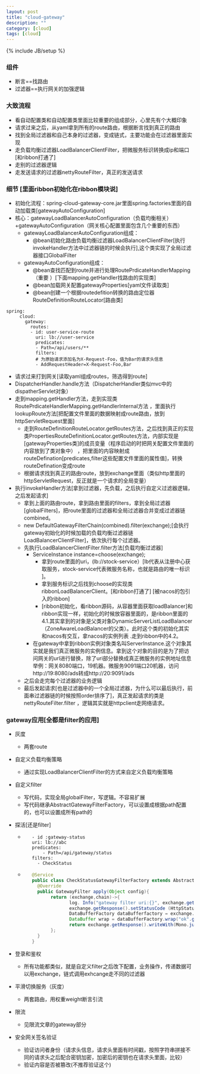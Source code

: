 ```yaml
---
layout: post
title: "cloud-gateway"
description: ""
category: [cloud]
tags: [cloud]
---
```

{% include JB/setup %}

### 组件
* 断言==找路由
* 过滤器==执行网关的加强逻辑

### 大致流程
* 看自动配置类和自动配置类里面比较重要的组成部分，心里先有个大概印象
* 请求过来之后，从yaml拿到所有的route路由，根据断言找到真正的路由
* 找到全局过滤器和自己本身的过滤器，变成链式，主要功能会在过滤器里面实现
* 走负载均衡过滤器LoadBalancerClientFilter，把微服务标识转换成ip和端口[和ribbon打通了]
* 走别的过滤器逻辑
* 走发送请求的过滤器nettyRouteFilter，真正的发送请求

### 细节 [里面ribbon初始化在ribbon模块说]
* 初始化流程：spring-cloud-gateway-core.jar里面spring.factories里面的自动加载类[gatewayAutoConfiguration]
* 核心：gatewayLoadBalancerAutoConfiguration（负载均衡相关）+gatewayAutoConfiguration（网关核心配置里面包含几个重要的东西）
  * gatewayLoadBalancerAutoConfiguration组成：
    * @bean初始化路由负载均衡过滤器LoadBalancerClientFilter[执行invokeHandler方法中过滤器链的时候会执行],这个类实现了全局过滤器接口GlobalFilter
  * gatewayAutoConfiguration组成： 
    * @bean查找匹配到route并进行处理RoutePrdicateHandlerMapping（重要 ）[下面mapping.getHandler找路由的实现类]
    * @bean加载网关配置gatewayProperties[yaml文件读取类]
    * @bean创建一个根据routedefition转换的路由定位器RouteDefinitionRouteLocator[路由类]
    
```
spring:
     cloud:
       gateway:
         routes:
         - id: user-service-route
           uri: lb://user-service
           predicates:
           - Path=/api/users/**
           filters:
           # 为原始请求添加名为X-Request-Foo，值为Bar的请求头信息
           - AddRequestHeader=X-Request-Foo,Bar
```

* 请求过来打到网关[读取yaml组成routes，筛选得到route]
* DispatcherHandler.handle方法（DispatcherHandler类似mvc中的dispatherServlet对象）
* 走到mapping.getHandler方法，走到实现类RoutePrdicateHandlerMapping.getHandlerInternal方法 ，里面执行lookupRoute方法[把配置文件里面的数据映射成route路由，放到httpServletRequest里面]
  * 走到RouteDefinitionRouteLocator.getRoutes方法，之后找到真正的实现类PropertiesRouteDefinitionLocator.getRoutes方法，内部实现是[gatewayProperties类]的成员变量（程序启动的时把网关配置文件里面的内容放到了类对象中）
，把里面的内容映射成routeDefination[predicates,filter这些配置文件里面的属性值]，转换routeDefination变成route 
  * 根据请求找到真正的路由route，放到exchange里面（类似http里面的httpServletRequest，反正就是一个请求的全局变量）
* 执行invokeHandler方法[拿到过滤器，先负载，之后执行自定义过滤器逻辑，之后发起请求]
  * 拿到上面的路由route，拿到路由里面的filters，拿到全局过滤器[globalFilters]，把route里面的过滤器和全局过滤器合并变成过滤器链combined。
  * new DefaultGatewayFilterChain(combined).filter(exchange);[会执行gateway初始化的时候加载的负载均衡过滤器链LoadBalancerClientFilter]，依次执行每个过滤器。
  * 先执行LoadBalancerClientFilter.filter方法[负载均衡过滤器]
    * ServiceInstance instance=choose(exchange); 
      * 拿到route里面的uri，(lb://stock-service）[lb代表从注册中心获取服务，stock-service代表微服务名称，也就是路由的唯一标识 ]。
      * 拿到服务标识之后找到choose的实现类ribbonLoadBalancerClient。[和ribbon打通了] [被nacos的包引入的ribbon]
      * [ribbon初始化，看ribbon源码，从容器里面获取loadBalancer]和ribbon实现一样，初始化的时候放容器里面的，是ribbon里面的4.1.其实拿到的对象是父类对象DynamicServerListLoadBalancer  （ZoneAwareLoadBalancer的父类）。此时这个类的初始化其实和nacos有交互，拿nacos的实例列表 .走到ribbon中的4.2。
    * 在gateway中拿到ribbon实例对象类名叫ServerInstance.这个对象其实就是我们真正微服务的实例信息。拿到这个对象的目的是为了把访问网关的url进行替换，除了uri部分替换成真正微服务的实例地址信息
        举例：网关8080端口，19机器。微服务9091端口20机器，访问http://19:8080/ads转成http://20:9091/ads
  * 之后会走完每个过滤器的业务逻辑
  * 最后发起请求[也是过滤器中的一个全局过滤器，为什么可以最后执行，前面串过滤器链的时候按照order排序了]，真正发起请求的类是nettyRouteFilter.filter ，逻辑其实就是httpclient走网络请求。

### gateway应用[全都是filter的应用]
* 灰度
  * 两套route
* 自定义负载均衡策略
  * 通过实现LoadBalancerClientFilter的方式来自定义负载均衡策略
* 自定义filter
  * 写代码，实现全局globalFilter，写逻辑。不容易扩展
  * 写代码继承AbstractGatewayFilterFactory，可以设置成根据path配置的，也可以设置成所有path的
* 探活[还是filter]
  * ```
       - id :gateway-status
       uri: lb://abc
       predicates:
           - Path=/api/gateway/status
       filters:
         - CheckStatus
    ```
    
  * ```java
       @Service
       public class CheckStatusGatewayFilterFactory extends AbstractGatewayFilterFactory {
         @Override
         public GatewayFilter apply(Object config){
              return (exchange,chain)->{
                     log. Info("gateway filter uri:{}", exchange.getRequest().getPath());
                     exchange.getResponse().setStatusCode (HttpStatus.OK);
                     DataBufferFactory dataBufferfactory = exchange.getResponse().bufferfactory();
                     DataBuffer wrap = dataBufferFactory.wrap("ok".getBytes (StandardCharsets.UTF_8));
                     return exchange.getResponse().writeWith(Mono.just(wrap));
              };
         }
       }
    ```
    
* 登录和鉴权
  * 所有功能都类似，就是自定义filter之后改下配置，业务操作，传递数据可以用exchange，链式调用exhcange走不同的过滤器
* 平滑切换服务（灰度）
  * 两套路由，用权重weight断言引流
* 限流
  * 见限流文章的gateway部分
* 安全网关签名验证
  * 验证访问者身份（请求头信息，请求头里面有时间戳，按照字符串拼接不同的请求头之后配合密钥加密，加密后的密钥也在请求头里面，比较）
  * 验证内容是否被篡改(不推荐验证这个)

 